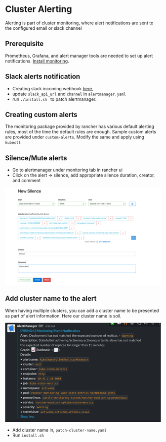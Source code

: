# Cluster Alerting

Alerting is part of cluster monitoring, where alert notifications are sent to the configured email or slack channel

## Prerequisite

Prometheus, Grafana, and alert manager tools are needed to set up alert notifications. [Install monitoring](../README.md).


## Slack alerts notification

- Creating slack incoming webhook [here](https://api.slack.com/messaging/webhooks), 
- update ``slack_api_url`` and ``channel`` in ``alertmanager.yaml`` 
- run ``./install.sh `` to patch alertmanager.

## Creating custom alerts

The monitoring package provided by rancher has various default alerting rules, most of the time the default rules are enough. Sample custom alerts are provided under ``custom-alerts``. Modify the same and apply using ``kubectl`` 

## Silence/Mute alerts

- Go to alertmanager under monitoring tab in rancher ui 
- Click on the alert -> silence, add appropriate silence duration, creator, and comment  

![](_img/mute-alerts.png)

## Add cluster name to the alert

When having multiple clusters, you can add a cluster name to be presented as part of alert information. Here our cluster name is soil. 

![](_img/sample-notification.png)

- Add cluster name in,  ``patch-cluster-name.yaml``
- Run  ``install.sh``


